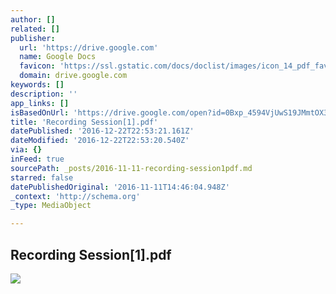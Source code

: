 ```yaml
---
author: []
related: []
publisher:
  url: 'https://drive.google.com'
  name: Google Docs
  favicon: 'https://ssl.gstatic.com/docs/doclist/images/icon_14_pdf_favicon.ico'
  domain: drive.google.com
keywords: []
description: ''
app_links: []
isBasedOnUrl: 'https://drive.google.com/open?id=0Bxp_4594VjUwS19JMmtOX3Z6SVk'
title: 'Recording Session[1].pdf'
datePublished: '2016-12-22T22:53:21.161Z'
dateModified: '2016-12-22T22:53:20.540Z'
via: {}
inFeed: true
sourcePath: _posts/2016-11-11-recording-session1pdf.md
starred: false
datePublishedOriginal: '2016-11-11T14:46:04.948Z'
_context: 'http://schema.org'
_type: MediaObject

---
```

<article style=""><h1>Recording Session[1].pdf</h1><img src="https://lh4.googleusercontent.com/jAunRrn1-_uqwwluib0sh_kzlOdsvmx5cEGPnEcIy6SrVb-sl1KDAg=w1200-h630-p" /></article>